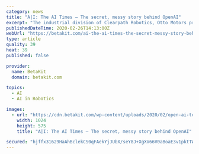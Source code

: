 ```yaml
---
category: news
title: "A|I: The AI Times – The secret, messy story behind OpenAI"
excerpt: "The industrial division of Clearpath Robotics, Otto Motors produces self-driving technology and ... Conquest raises $3 million round with Portag3 to launch AI-powered financial planning Financial planning FinTech startup Conquest Planning has raised $3 million CAD in anticipation of bringing its software to market sometime this year."
publishedDateTime: 2020-02-26T14:13:00Z
webUrl: "https://betakit.com/ai-the-ai-times-the-secret-messy-story-behind-openai/"
type: article
quality: 39
heat: 39
published: false

provider:
  name: BetaKit
  domain: betakit.com

topics:
  - AI
  - AI in Robotics

images:
  - url: "https://cdn.betakit.com/wp-content/uploads/2020/02/open-ai-topper.3-1024x575.jpg"
    width: 1024
    height: 575
    title: "A|I: The AI Times – The secret, messy story behind OpenAI"

secured: "hjffx31629HaAhBclekCS0qFAekYjJUbX/seY8J+XgXV66V0aBoaE3v1pktTWZXzKCnbbB2NjMK+UvA9vKXZhPNgsXMmSOh2wZ5lrqWh4Ke2TmLEbMNq6IoqjzhqnmG9UVOPh1e9DPKknt97bsZuLHpUOwrmJj49u1Ux8oV4EfwyGEmdTHq4EVPQBTfg9SLuBrPRns27BJ69Tc+SwMmI6OTjgesmzBPVFWf0L2x3vrPVsJSrjn2JYDakPLA4hj+PNbtFvELYPh87RsaVYblrWQYPkUZONvg8nFmju41LLjCenmUgpOhyyFh7TubiCy5g;GHRuaHZoFcWVbl9ptUHySQ=="
---
```



